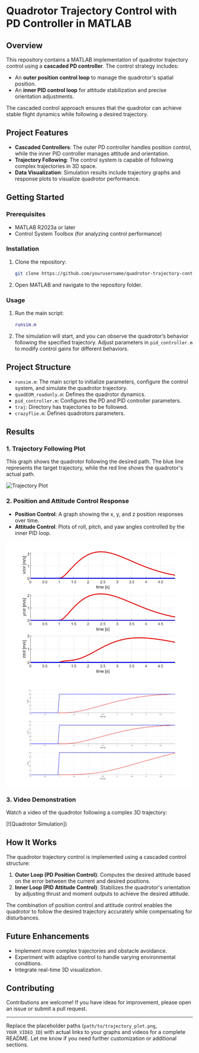 # Quadrotor Trajectory Control with PD Controller in MATLAB

## Overview

This repository contains a MATLAB implementation of quadrotor trajectory control using a **cascaded PD controller**. The control strategy includes:
- An **outer position control loop** to manage the quadrotor's spatial position.
- An **inner PID control loop** for attitude stabilization and precise orientation adjustments.

The cascaded control approach ensures that the quadrotor can achieve stable flight dynamics while following a desired trajectory.

## Project Features

- **Cascaded Controllers**: The outer PD controller handles position control, while the inner PID controller manages attitude and orientation.
- **Trajectory Following**: The control system is capable of following complex trajectories in 3D space.
- **Data Visualization**: Simulation results include trajectory graphs and response plots to visualize quadrotor performance.

## Getting Started

### Prerequisites

- MATLAB R2023a or later
- Control System Toolbox (for analyzing control performance)

### Installation

1. Clone the repository:
   ```bash
   git clone https://github.com/yourusername/quadrotor-trajectory-control.git
   ```
2. Open MATLAB and navigate to the repository folder.

### Usage

1. Run the main script:
   ```matlab
   runsim.m
   ```
2. The simulation will start, and you can observe the quadrotor’s behavior following the specified trajectory. Adjust parameters in `pid_controller.m` to modify control gains for different behaviors.

## Project Structure

- `runsim.m`: The main script to initialize parameters, configure the control system, and simulate the quadrotor trajectory.
- `quadEOM_readonly.m`: Defines the quadrotor dynamics.
- `pid_controller.m`: Configures the PD and PID controller parameters.
- `traj`: Directory has trajectories to be followed. 
- `crazyflie.m`: Defines quadrotors parameters.

## Results

### 1. Trajectory Following Plot

This graph shows the quadrotor following the desired path. The blue line represents the target trajectory, while the red line shows the quadrotor's actual path.

![Trajectory Plot](path/to/trajectory_plot.png)

### 2. Position and Attitude Control Response

- **Position Control**: A graph showing the x, y, and z position responses over time.
- **Attitude Control**: Plots of roll, pitch, and yaw angles controlled by the inner PID loop.

![Velocity Plot](Results/vel_plot.jpg)
![Position Plot](Results/x_y_z_plot.jpg)

### 3. Video Demonstration

Watch a video of the quadrotor following a complex 3D trajectory:

[![Quadrotor Simulation])

## How It Works

The quadrotor trajectory control is implemented using a cascaded control structure:

1. **Outer Loop (PD Position Control)**: Computes the desired attitude based on the error between the current and desired positions.
2. **Inner Loop (PID Attitude Control)**: Stabilizes the quadrotor's orientation by adjusting thrust and moment outputs to achieve the desired attitude.

The combination of position control and attitude control enables the quadrotor to follow the desired trajectory accurately while compensating for disturbances.

## Future Enhancements

- Implement more complex trajectories and obstacle avoidance.
- Experiment with adaptive control to handle varying environmental conditions.
- Integrate real-time 3D visualization.

## Contributing

Contributions are welcome! If you have ideas for improvement, please open an issue or submit a pull request.

---

Replace the placeholder paths (`path/to/trajectory_plot.png`, `YOUR_VIDEO_ID`) with actual links to your graphs and videos for a complete README. Let me know if you need further customization or additional sections.
